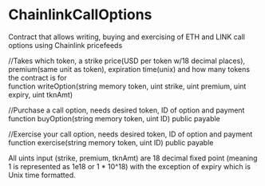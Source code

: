 # ChainlinkCallOptions
Contract that allows writing, buying and exercising of ETH and LINK call options using Chainlink pricefeeds

//Takes which token, a strike price(USD per token w/18 decimal places), premium(same unit as token), expiration time(unix) and how many tokens the contract is for  
function writeOption(string memory token, uint strike, uint premium, uint expiry, uint tknAmt)

//Purchase a call option, needs desired token, ID of option and payment  
function buyOption(string memory token, uint ID) public payable

//Exercise your call option, needs desired token, ID of option and payment  
function exercise(string memory token, uint ID) public payable

All uints input (strike, premium, tknAmt) are 18 decimal fixed point (meaning 1 is represented as 1e18 or 1 * 10^18) 
with the exception of expiry which is Unix time formatted.


